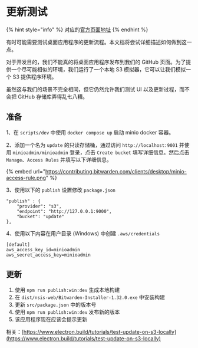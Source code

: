 # 更新测试

{% hint style="info" %}
对应的[官方页面地址](https://contributing.bitwarden.com/clients/desktop/update/)
{% endhint %}

有时可能需要测试桌面应用程序的更新流程。本文档将尝试详细描述如何做到这一点。

对于开发目的，我们不能真的将桌面应用程序发布到我们的 GitHub 页面。为了提供一个尽可能相似的环境，我们运行了一个本地 S3 模拟器，它可以让我们模拟一个 S3 提供程序环境。

虽然这与我们的场景不完全相同，但它仍然允许我们测试 UI 以及更新过程，而不会把 GitHub 存储库弄得乱七八糟。

## 准备 <a href="#preparation" id="preparation"></a>

1、在 `scripts/dev` 中使用 `docker compose up` 启动 minio docker 容器。

2、添加一个名为 `update` 的只读存储桶，通过访问 `http://localhost:9001` 并使用 `minioadmin/minioadmin` 登录，点击 `Create bucket` 填写详细信息。然后点击 `Manage`、`Access Rules` 并填写以下详细信息。

{% embed url="https://contributing.bitwarden.com/clients/desktop/minio-access-rule.png" %}

3、使用以下的 `publish` 设置修改 `package.json`

```
"publish" : {
    "provider": "s3",
    "endpoint": "http://127.0.0.1:9000",
    "bucket": "update"
},
```

4、使用以下内容在用户目录 (Windows) 中创建 `.aws/credentials`

```
[default]
aws_access_key_id=minioadmin
aws_secret_access_key=minioadmin
```

## 更新 <a href="#update" id="update"></a>

1. 使用 `npm run publish:win:dev` 生成本地构建
2. 在 `dist/nsis-web/Bitwarden-Installer-1.32.0.exe` 中安装构建
3. 更新 `src/package.json` 中的版本号
4. 使用 `npm run publish:win:dev` 发布新的版本
5. 该应用程序现在应该会提示更新

相关：[https://www.electron.build/tutorials/test-update-on-s3-locally](https://www.electron.build/tutorials/test-update-on-s3-locally)
